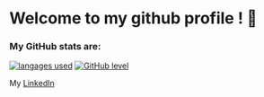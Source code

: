 # Welcome to my github profile ! 👋

### My GitHub stats are:

[![langages used](https://github-readme-stats.vercel.app/api/top-langs/?username=g-lgtm)](https://github.com/anuraghazra/github-readme-stats) [![GitHub level](https://github-readme-stats.vercel.app/api?username=g-lgtm&count_private=true&show_icons=true&include_all_commits=true)](https://github.com/anuraghazra/github-readme-stats)

My [LinkedIn](https://www.linkedin.com/in/ga%C3%ABl-leroy-449932199/)

